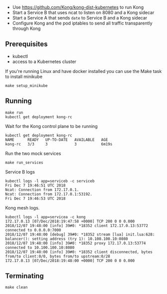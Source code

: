 - Use https://github.com/Kong/kong-dist-kubernetes to run Kong
- Start a Service B that uses ncat to listen on 8080 and a Kong sidecar
- Start a Service A that sends `date` to Service B and a Kong sidecar
- Configure Kong and the pod iptables to send all traffic transparently through Kong

## Prerequisites

- kubectl
- access to a Kubernetes cluster

If you're running Linux and have docker installed you can use the Make task to install minikube
```
make setup_minikube
```

## Running

```
make run
kubectl get deployment kong-rc
```

Wait for the Kong control plane to be running
```
kubectl get deployment kong-rc
NAME      READY   UP-TO-DATE   AVAILABLE   AGE
kong-rc   3/3     3            3           6m19s
```

Run the two mock services
```
make run_services
```

Service B logs
```
kubectl logs -l app=serviceb -c serviceb
Fri Dec 7 19:46:51 UTC 2018
Ncat: Connection from 172.17.0.1.
Ncat: Connection from 172.17.0.1:53192.
Fri Dec 7 19:46:53 UTC 2018
```

Kong mesh logs.
```
kubectl logs -l app=servicea -c kong
172.17.0.13 [07/Dec/2018:19:47:58 +0000] TCP 200 0 0 0.000
2018/12/07 19:48:00 [info] 39#0: *18352 client 172.17.0.13:53772 connected to 0.0.0.0:7000
2018/12/07 19:48:00 [debug] 39#0: *18352 stream [lua] init.lua:628: balancer(): setting address (try 1): 10.100.100.10:8080
2018/12/07 19:48:00 [info] 39#0: *18352 proxy 172.17.0.13:53774 connected to 10.100.100.10:8080
2018/12/07 19:48:00 [info] 39#0: *18352 client disconnected, bytes from/to client:0/0, bytes from/to upstream:0/28
172.17.0.13 [07/Dec/2018:19:48:00 +0000] TCP 200 0 0 0.000
```

## Terminating

```
make clean
```
